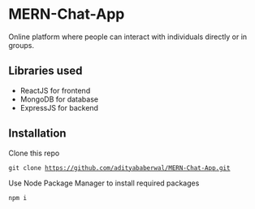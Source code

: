 # MERN-Chat-App
Online platform where people can interact with individuals directly or in groups.

## Libraries used
- ReactJS for frontend
- MongoDB for database
- ExpressJS for backend

## Installation 
Clone this repo 

<code>git clone https://github.com/adityababerwal/MERN-Chat-App.git</code>
<br>

Use Node Package Manager to install required packages

<code>npm i</code>
